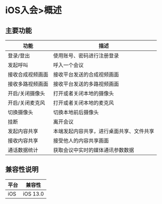 # iOS入会>概述
## 主要功能
| 功能                | 描述  |
| ------------------- | ---- |
| 登录/登出            | 使用账号、密码进行注册登录 |
| 发起呼叫             | 呼入一个会议 |
| 接收合成视频画面      | 接收平台发送的合成视频画面 |
| 接收多路视频画面      | 接收平台发送的多路视频画面 |
| 开启/关闭摄像头      | 打开或者关闭本地的摄像头 |
| 开启/关闭麦克风      | 打开或者关闭本地的麦克风 |
| 切换摄像头      | 切换本地前后摄像头 |
| 挂断             | 离开会议 |
| 发起内容共享      | 本端发起内容共享，进行桌面共享、文件共享 |
| 接收内容共享      | 接受他人的内容共享画面 |
| 通话数据统计      | 获取会议中实时的媒体通讯参数数据 |

## 兼容性说明
| 平台                | 兼容性  |
| ------------------- | ---- |
| iOS            |     iOS 13.0|
